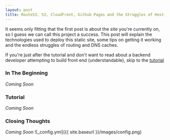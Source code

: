 ```yaml
---
layout: post
title: Route53, S3, CloudFront, Github Pages and the Struggles of Hosting
---
```


It seems only fitting that the first post is about the site you're currently on, so I guess we can call this project a success.
This post will explain the technologies used to deploy this static site, some tips on getting it working and the endless struggles of routing and DNS caches.

If you're just after the tutorial and don't want to read about a backend developer attempting to build front end (understandable), skip to the [tutorial](#tutorial)

### In The Beginning

*Coming Soon*

### Tutorial

*Coming Soon*

### Closing Thoughts

*Coming Soon*
![_config.yml]({{ site.baseurl }}/images/config.png)

